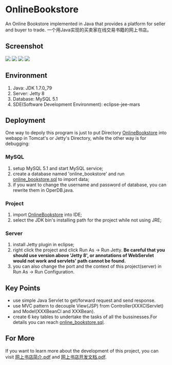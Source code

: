 # OnlineBookstore
An Online Bookstore implemented in Java that provides a platform for seller and buyer to trade.
一个用Java实现的买卖家在线交易书籍的网上书店。

## Screenshot
![](http://yaochenkun.cn/wordpress/wp-content/uploads/2016/07/shucong1.png)
![](http://yaochenkun.cn/wordpress/wp-content/uploads/2016/07/shucong5.png)
![](http://yaochenkun.cn/wordpress/wp-content/uploads/2016/07/shucong6.png)
![](http://yaochenkun.cn/wordpress/wp-content/uploads/2016/07/shucong9.png)

## Environment
1. Java: JDK 1.7.0_79
2. Server: Jetty 8
3. Database: MySQL 5.1
4. SDE(Software Development Environment): eclipse-jee-mars

## Deployment
One way to depoly this program is just to put Directory [OnlineBookstore]() into webapp in Tomcat's or Jetty's Directory, while the other way is for debugging:
### MySQL
1. setup MySQL 5.1 and start MySQL service;
2. create a database named 'online_bookstore' and run [online_bookstore.sql]() to import data;
3. if you want to change the username and password of database, you can rewrite them in OperDB.java.

### Project
1. import [OnlineBookstore]() into IDE;
2. select the JDK bin's installing path for the project while not using JRE;

### Server
1. install Jetty plugin in eclipse;
2. right click the project and click Run As -> Run Jetty. __Be careful that you should use version above 'Jetty 8', or annotations of WebServlet would not work and servlets' path cannot be found.__
3. you can also change the port and the context of this project(server) in Run As -> Run Configuration.

## Key Points
* use simple Java Servlet to get/forward request and send response.
* use MVC pattern to decouple View(JSP) from Controller(XXXClServlet) and Model(XXXBeanCl and XXXBean).
* create 6 key tables to undertake the tasks of all the bussinesses.For details you can reach [online_bookstore.sql]().

## For More
If you want to learn more about the development of this project, you can visit [网上书店简介.pdf]() and [网上书店开发文档.pdf]().
